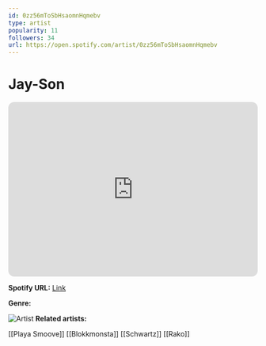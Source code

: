 ```yaml
---
id: 0zz56mToSbHsaomnHqmebv
type: artist
popularity: 11
followers: 34
url: https://open.spotify.com/artist/0zz56mToSbHsaomnHqmebv
---
```

# Jay-Son

<iframe style="border-radius:12px" src="https://open.spotify.com/embed/artist/0zz56mToSbHsaomnHqmebv" width="100%" height="352" frameBorder="0" allowfullscreen="" allow="autoplay; clipboard-write; encrypted-media; fullscreen; picture-in-picture" loading="lazy"></iframe>

**Spotify URL:** [Link](https://open.spotify.com/artist/0zz56mToSbHsaomnHqmebv)

**Genre:** 

![Artist](https://i.scdn.co/image/ab6761610000e5eb7a2f488f8bb5a0e3cebb96da)
**Related artists:**

[[Playa Smoove]]
[[Blokkmonsta]]
[[Schwartz]]
[[Rako]]
